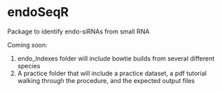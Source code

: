 # endoSeqR
Package to identify endo-siRNAs from small RNA 

Coming soon: 
1) endo_Indexes folder will include bowtie builds from several different species
2) A practice folder that will include a practice dataset, a pdf tutorial walking through the procedure, and the expected output files
